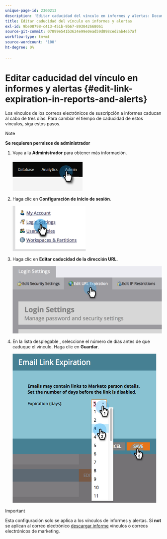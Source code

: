 ```yaml
---
unique-page-id: 2360213
description: 'Editar caducidad del vínculo en informes y alertas: Documentos de Marketo: Documentación del producto'
title: Editar caducidad del vínculo en informes y alertas
exl-id: 9be08798-c413-451b-9b67-893042668061
source-git-commit: 07899e541b3624e99e0ead59d898ced2ab4e57af
workflow-type: tm+mt
source-wordcount: '100'
ht-degree: 0%

---
```


# Editar caducidad del vínculo en informes y alertas {#edit-link-expiration-in-reports-and-alerts}

Los vínculos de los correos electrónicos de suscripción a informes caducan al cabo de tres días. Para cambiar el tiempo de caducidad de estos vínculos, siga estos pasos.

>[!NOTE]
>
>**Se requieren permisos de administrador**

1. Vaya a la **Administrador** para obtener más información.

   ![](assets/edit-link-expiration-in-reports-and-alerts-1.png)

1. Haga clic en **Configuración de inicio de sesión**.

   ![](assets/edit-link-expiration-in-reports-and-alerts-2.png)

1. Haga clic en **Editar caducidad de la dirección URL**.

   ![](assets/edit-link-expiration-in-reports-and-alerts-3.png)

1. En la lista desplegable , seleccione el número de días antes de que caduque el vínculo. Haga clic en **Guardar**.

   ![](assets/edit-link-expiration-in-reports-and-alerts-4.png)

>[!IMPORTANT]
>
>Esta configuración solo se aplica a los vínculos de informes y alertas. Sí **not** se aplican al correo electrónico [descargar informe](/help/marketo/product-docs/reporting/basic-reporting/report-subscriptions/subscribe-to-a-smart-list.md#email-message) vínculos o correos electrónicos de marketing.
